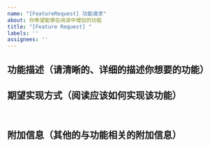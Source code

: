 ```yaml
---
name: "[FeatureRequest] 功能请求"
about: 你希望能够在阅读中增加的功能
title: "[Feature Request] "
labels: ''
assignees: ''
---
```


## 功能描述（请清晰的、详细的描述你想要的功能）
>

## 期望实现方式（阅读应该如何实现该功能）
```


```
## 附加信息（其他的与功能相关的附加信息）
```


```
